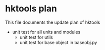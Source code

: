 # hktools plan
This file documents the update plan of hktools
* unit test for all units and modules
    + unit test for utils
    + unit test for base object in baseobj.py